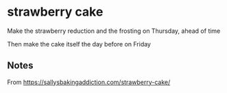 # strawberry cake

Make the strawberry reduction and the frosting on Thursday, ahead of time

Then make the cake itself the day before on Friday


## Notes

From https://sallysbakingaddiction.com/strawberry-cake/
